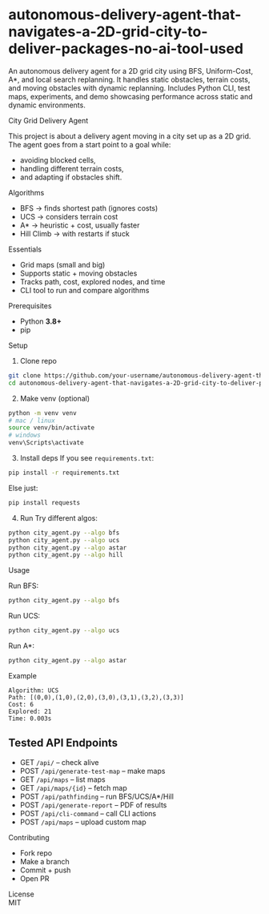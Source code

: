 # autonomous-delivery-agent-that-navigates-a-2D-grid-city-to-deliver-packages-no-ai-tool-used
An autonomous delivery agent for a 2D grid city using BFS, Uniform-Cost, A*, and local search replanning. It handles static obstacles, terrain costs, and moving obstacles with dynamic replanning. Includes Python CLI, test maps, experiments, and demo showcasing performance across static and dynamic environments.



City Grid Delivery Agent  

This project is about a delivery agent moving in a city set up as a 2D grid. The agent goes from a start point to a goal while:  
- avoiding blocked cells,  
- handling different terrain costs,  
- and adapting if obstacles shift.  

 Algorithms  
- BFS → finds shortest path (ignores costs)  
- UCS → considers terrain cost  
- A* → heuristic + cost, usually faster  
- Hill Climb → with restarts if stuck  

Essentials  
- Grid maps (small and big)  
- Supports static + moving obstacles  
- Tracks path, cost, explored nodes, and time  
- CLI tool to run and compare algorithms  



Prerequisites  
- Python **3.8+**  
- pip  


Setup  

1. Clone repo
```bash
git clone https://github.com/your-username/autonomous-delivery-agent-that-navigates-a-2D-grid-city-to-deliver-packages-no-ai-tool-used.git
cd autonomous-delivery-agent-that-navigates-a-2D-grid-city-to-deliver-packages-no-ai-tool-used
```

2. Make venv (optional)  
```bash
python -m venv venv
# mac / linux
source venv/bin/activate
# windows
venv\Scripts\activate
```

3. Install deps
If you see `requirements.txt`:  
```bash
pip install -r requirements.txt
```
Else just:  
```bash
pip install requests
```

4. Run 
Try different algos:  
```bash
python city_agent.py --algo bfs
python city_agent.py --algo ucs
python city_agent.py --algo astar
python city_agent.py --algo hill
```

 Usage  

Run BFS:  
```bash
python city_agent.py --algo bfs
```

Run UCS:  
```bash
python city_agent.py --algo ucs
```

Run A*:  
```bash
python city_agent.py --algo astar
```



Example  

```
Algorithm: UCS
Path: [(0,0),(1,0),(2,0),(3,0),(3,1),(3,2),(3,3)]
Cost: 6
Explored: 21
Time: 0.003s
```


## Tested API Endpoints  
- GET `/api/` – check alive  
- POST `/api/generate-test-map` – make maps  
- GET `/api/maps` – list maps  
- GET `/api/maps/{id}` – fetch map  
- POST `/api/pathfinding` – run BFS/UCS/A*/Hill  
- POST `/api/generate-report` – PDF of results  
- POST `/api/cli-command` – call CLI actions  
- POST `/api/maps` – upload custom map  



Contributing  
- Fork repo  
- Make a branch  
- Commit + push  
- Open PR  

License  
MIT  



